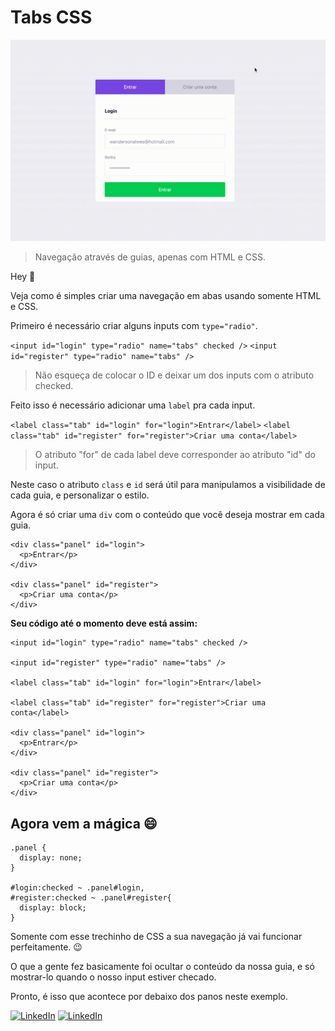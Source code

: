# Tabs CSS

  
![presentation](https://github.com/wandersonalwes/tabs-css/blob/master/.github/presentation.gif)

> Navegação através de guias, apenas com HTML e CSS.

  

Hey :wave:

  

Veja como é simples criar uma navegação em abas usando somente HTML e CSS.

Primeiro é necessário criar alguns inputs com `type="radio"`.

`<input id="login" type="radio" name="tabs" checked />`
`<input id="register" type="radio" name="tabs" />`

> Não esqueça de colocar o ID e deixar um dos inputs com o atributo checked.

Feito isso é necessário adicionar uma `label` pra cada input.


`<label class="tab" id="login" for="login">Entrar</label>`
`<label class="tab" id="register" for="register">Criar uma conta</label>`

> O atributo "for" de cada label deve corresponder ao atributo "id" do input.

Neste caso o atributo `class` e `id` será útil para manipulamos a visibilidade de cada guia, e personalizar o estilo.

Agora é só criar uma `div` com o conteúdo que você deseja mostrar em cada guia.

    <div class="panel" id="login">
      <p>Entrar</p>
    </div>

    <div class="panel" id="register">
      <p>Criar uma conta</p>
    </div>

**Seu código até o momento deve está assim:**

    <input id="login" type="radio" name="tabs" checked />
    
    <input id="register" type="radio" name="tabs" />
    
    <label class="tab" id="login" for="login">Entrar</label>
    
    <label class="tab" id="register" for="register">Criar uma conta</label>
    
    <div class="panel" id="login">
      <p>Entrar</p>
    </div>
    
    <div class="panel" id="register">
      <p>Criar uma conta</p>
    </div>

## Agora vem a mágica :smile:

    .panel {
      display: none;
    }
    
    #login:checked ~ .panel#login,
    #register:checked ~ .panel#register{
      display: block;
    }

Somente com esse trechinho de CSS a sua navegação já vai funcionar perfeitamente.  :wink:

O que a gente fez basicamente foi ocultar o conteúdo da nossa guia, e só mostrar-lo quando o nosso input estiver checado.

Pronto, é isso que acontece por debaixo dos panos neste exemplo. 
  



[![LinkedIn](https://img.shields.io/badge/GitHub-181717?style=flat&logo=github)](https://github.com/wandersonalwes/) [![LinkedIn](https://img.shields.io/badge/LinkedIn-0077b5?style=flat&logo=linkedin)](https://www.linkedin.com/in/wandersonalwes/)
